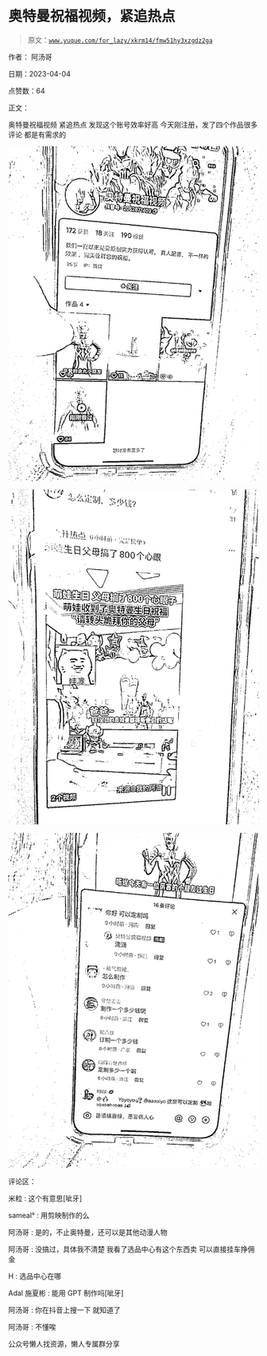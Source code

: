 # 奥特曼祝福视频，紧追热点

> 原文：[`www.yuque.com/for_lazy/xkrm14/fmw51hy3xzgdz2ga`](https://www.yuque.com/for_lazy/xkrm14/fmw51hy3xzgdz2ga)



作者： 阿汤哥



日期：2023-04-04



点赞数：64



正文：



奥特曼祝福视频 紧追热点 发现这个账号效率好高 今天刚注册，发了四个作品很多评论 都是有需求的



![](img/f88548e0af5661cb06b2a4e08323ae01.png)



![](img/5bf1d6f1eeacb730b533171bccd1c5a6.png)



![](img/0e7eb5e8027bc7ce18680faecd665f30.png)



评论区：



米粒 : 这个有意思[呲牙]



sameal° : 用剪映制作的么



阿汤哥 : 是的，不止奥特曼，还可以是其他动漫人物



阿汤哥 : 没搞过，具体我不清楚 我看了选品中心有这个东西卖 可以直接挂车挣佣金



H : 选品中心在哪



Adal 施夏彬 : 能用 GPT 制作吗[呲牙]



阿汤哥 : 你在抖音上搜一下 就知道了



阿汤哥 : 不懂唉



公众号懒人找资源，懒人专属群分享

